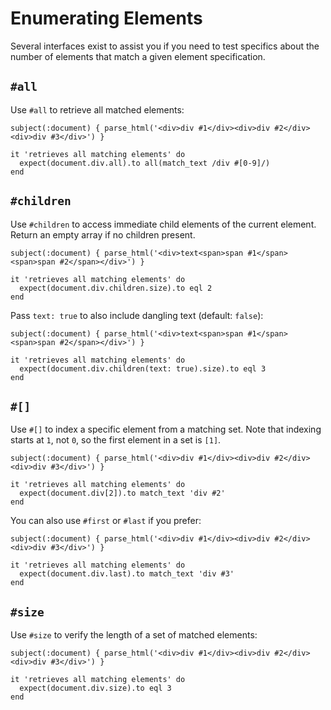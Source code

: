 # Enumerating Elements

Several interfaces exist to assist you if you need to test specifics about the number of elements that match a given element specification.

## `#all`

Use `#all` to retrieve all matched elements:

```rspec:html
subject(:document) { parse_html('<div>div #1</div><div>div #2</div><div>div #3</div>') }

it 'retrieves all matching elements' do
  expect(document.div.all).to all(match_text /div #[0-9]/)
end
```

## `#children`

Use `#children` to access immediate child elements of the current element. Return an empty array if no children present.

```rspec:html
subject(:document) { parse_html('<div>text<span>span #1</span><span>span #2</span></div>') }

it 'retrieves all matching elements' do
  expect(document.div.children.size).to eql 2
end
```

Pass `text: true` to also include dangling text (default: `false`):

```rspec:html
subject(:document) { parse_html('<div>text<span>span #1</span><span>span #2</span></div>') }

it 'retrieves all matching elements' do
  expect(document.div.children(text: true).size).to eql 3
end
```
## `#[]`

Use `#[]` to index a specific element from a matching set. Note that indexing starts at `1`, not `0`, so the first element in a set is `[1]`.

```rspec:html
subject(:document) { parse_html('<div>div #1</div><div>div #2</div><div>div #3</div>') }

it 'retrieves all matching elements' do
  expect(document.div[2]).to match_text 'div #2'
end
```

You can also use `#first` or `#last` if you prefer:

```rspec:html
subject(:document) { parse_html('<div>div #1</div><div>div #2</div><div>div #3</div>') }

it 'retrieves all matching elements' do
  expect(document.div.last).to match_text 'div #3'
end
```

## `#size`

Use `#size` to verify the length of a set of matched elements:

```rspec:html
subject(:document) { parse_html('<div>div #1</div><div>div #2</div><div>div #3</div>') }

it 'retrieves all matching elements' do
  expect(document.div.size).to eql 3
end
```
